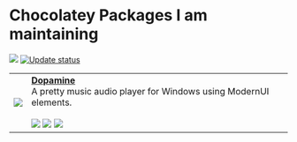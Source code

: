 # Chocolatey Packages I am maintaining

[![](https://ci.appveyor.com/api/projects/status/github/Shywim/chocolatey-packages?svg=true)](https://ci.appveyor.com/project/Shywim/chocolatey-packages)
[![Update status](https://img.shields.io/badge/packages-status-blue.svg)](https://gist.github.com/Shywim/5c485c72248516c4437d4f6821206fb3)

<table>
  <tbody>
  <tr>
    <td><a href="https://www.digimezzo.com/software/dopamine"><img src="https://cdn.rawgit.com/Shywim/chocolatey-packages/master/icons/dopamine.png"/></a></td>
    <td>
      <a href="http://www.digimezzo.com/software/dopamine"><strong>Dopamine</strong></a><br/>
      A pretty music audio player for Windows using ModernUI elements.<br/><br/>
      <a href="https://chocolatey.org/packages/dopamine"><img src="https://img.shields.io/chocolatey/dt/dopamine.svg?style=flat-square"/></a>
      <a href="https://chocolatey.org/packages/dopamine"><img src="https://img.shields.io/chocolatey/v/dopamine.svg?style=flat-square"/></a>
      <a href="https://github.com/digimezzo/dopamine"><img src="https://img.shields.io/badge/source-github-lightgrey.svg?style=flat-square"/></a>
    </td>
  </tr>
  </tbody>
</table>
